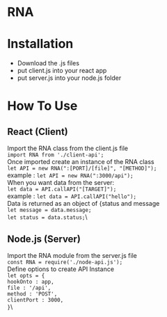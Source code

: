 # RNA

# Installation
- Download the .js files
- put client.js into your react app
- put server.js into your node.js folder

# How To Use
## React (Client)
Import the RNA class from the client.js file\
`import RNA from './client-api';` \
Once imported create an instance of the RNA class\
`let API = new RNA(":[PORT]/[file]", "[METHOD]");`\
example : `let API = new RNA(":3000/api");`\
When you want data from the server:\
`let data = API.callAPI("[TARGET]");`\
example : `let data = API.callAPI("hello");`\
Data is returned as an object of {status and message\
`let message = data.message;`\
`let status = data.status;`\

## Node.js (Server)
Import the RNA module from the server.js file\
`const RNA = require('./node-api.js');`\
Define options to create API Instance\
`let opts = {`\
    `hookOnto : app,`\
    `file : '/api',`\
    `method : 'POST',`\
    `clientPort : 3000,`\
`}`\